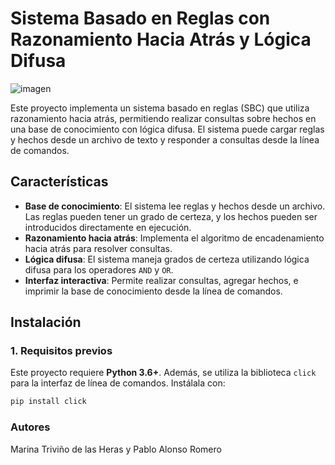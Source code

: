 # Sistema Basado en Reglas con Razonamiento Hacia Atrás y Lógica Difusa

![imagen](https://github.com/user-attachments/assets/c2fca9cd-598d-45ab-a1ac-1fb38ae7bfbb)

Este proyecto implementa un sistema basado en reglas (SBC) que utiliza razonamiento hacia atrás, permitiendo realizar consultas sobre hechos en una base de conocimiento con lógica difusa. El sistema puede cargar reglas y hechos desde un archivo de texto y responder a consultas desde la línea de comandos.

## Características

- **Base de conocimiento**: El sistema lee reglas y hechos desde un archivo. Las reglas pueden tener un grado de certeza, y los hechos pueden ser introducidos directamente en ejecución.
- **Razonamiento hacia atrás**: Implementa el algoritmo de encadenamiento hacia atrás para resolver consultas.
- **Lógica difusa**: El sistema maneja grados de certeza utilizando lógica difusa para los operadores `AND` y `OR`.
- **Interfaz interactiva**: Permite realizar consultas, agregar hechos, e imprimir la base de conocimiento desde la línea de comandos.

## Instalación

### 1. Requisitos previos

Este proyecto requiere **Python 3.6+**. Además, se utiliza la biblioteca `click` para la interfaz de línea de comandos. Instálala con:

```bash
pip install click
```

### Autores
Marina Triviño de las Heras y Pablo Alonso Romero

